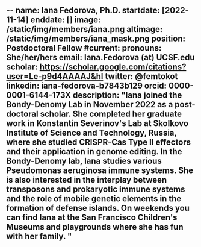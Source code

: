 --
name: Iana Fedorova, Ph.D.
startdate: [2022-11-14]
enddate: []
image: /static/img/members/iana.png 
altimage: /static/img/members/iana_mask.png
position: Postdoctoral Fellow
#current:
pronouns: She/her/hers 
email:  Iana.Fedorova (at) UCSF.edu
scholar: https://scholar.google.com/citations?user=Le-p9d4AAAAJ&hl
twitter: @femtokot
linkedin: iana-fedorova-b7843b129
orcid: 0000-0001-6144-173X
description: "Iana joined the Bondy-Denomy Lab in November 2022 as a post-doctoral scholar. She completed her graduate work in Konstantin Severinov's Lab at Skolkovo Institute of Science and Technology, Russia, where she studied CRISPR-Cas Type II effectors and their application in genome editing. In the Bondy-Denomy lab, Iana studies various Pseudomonas aeruginosa immune systems. She is also interested in the interplay between transposons and prokaryotic immune systems and the role of mobile genetic elements in the formation of defense islands. On weekends you can find Iana at the San Francisco Children's Museums and playgrounds where she has fun with her family. "
---
